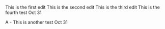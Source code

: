 This is the first edit
This is the second edit
This is the third edit
This is the fourth test Oct 31

A - This is another test Oct 31